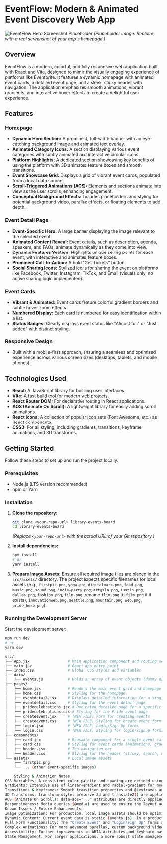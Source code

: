 # EventFlow: Modern & Animated Event Discovery Web App

![EventFlow Hero Screenshot Placeholder](https://via.placeholder.com/1200x600/8140ff/FFFFFF?text=EventFlow+Homepage)
*(Placeholder image. Replace with a real screenshot of your app's homepage.)*

## Overview

EventFlow is a modern, colorful, and fully responsive web application built with React and Vite, designed to mimic the visually engaging experience of platforms like Eventbrite. It features a dynamic homepage with animated event cards, a detailed event page, and a sleek, sticky header with navigation. The application emphasizes smooth animations, vibrant gradients, and interactive hover effects to create a delightful user experience.

## Features

### Homepage
* **Dynamic Hero Section:** A prominent, full-width banner with an eye-catching background image and animated text overlay.
* **Animated Category Icons:** A section displaying various event categories with subtly animated and interactive circular icons.
* **Platform Highlights:** A dedicated section showcasing key benefits of using the platform with 3D animated feature boxes and smooth transitions.
* **Event Showcase Grid:** Displays a grid of vibrant event cards, populated from a local data source.
* **Scroll-Triggered Animations (AOS):** Elements and sections animate into view as the user scrolls, enhancing engagement.
* **Conceptual Background Effects:** Includes placeholders and styling for potential background video, parallax effects, or floating elements to add depth.

### Event Detail Page
* **Event-Specific Hero:** A large banner displaying the image relevant to the selected event.
* **Animated Content Reveal:** Event details, such as description, agenda, speakers, and FAQs, animate dynamically as they come into view.
* **Dynamic Features Section:** Highlights unique selling points for each event, with interactive and animated feature boxes.
* **Prominent Call-to-Action:** A bold "Get Tickets" button.
* **Social Sharing Icons:** Stylized icons for sharing the event on platforms like Facebook, Twitter, Instagram, TikTok, and Email (visuals only, no active sharing logic implemented).

### Event Cards
* **Vibrant & Animated:** Event cards feature colorful gradient borders and subtle hover zoom effects.
* **Numbered Display:** Each card is numbered for easy identification within a list.
* **Status Badges:** Clearly displays event status like "Almost full" or "Just added" with distinct styling.

### Responsive Design
* Built with a mobile-first approach, ensuring a seamless and optimized experience across various screen sizes (desktops, tablets, and mobile phones).

## Technologies Used

* **React:** A JavaScript library for building user interfaces.
* **Vite:** A fast build tool for modern web projects.
* **React Router DOM:** For declarative routing in React applications.
* **AOS (Animate On Scroll):** A lightweight library for easily adding scroll animations.
* **React Icons:** A collection of popular icon sets (Font Awesome, etc.) as React components.
* **CSS3:** For all styling, including gradients, transitions, keyframe animations, and 3D transforms.

## Getting Started

Follow these steps to set up and run the project locally.

### Prerequisites

* Node.js (LTS version recommended)
* npm or Yarn

### Installation

1.  **Clone the repository:**
    ```bash
    git clone <your-repo-url> library-events-board
    cd library-events-board
    ```
    *(Replace `<your-repo-url>` with the actual URL of your Git repository.)*

2.  **Install dependencies:**
    ```bash
    npm install
    # or
    yarn install
    ```

3.  **Prepare Image Assets:**
    Ensure all required image files are placed in the `src/assets/` directory. The project expects specific filenames for local assets (e.g., `firstpic.png`, `yoga.png`, `digitalmark.png`, `food.png`, `music.png`, `sound.png`, `indie-party.png`, `artgala.png`, `austin.png`, `dallas.png`, `fashion.png`, `film.png` (rename `flim.png` to `film.png` if it exists), `innovationweb.png`, `seattle.png`, `mountain.png`, `web.png`, `pride_hero.png`).

### Running the Development Server

Start the development server:

```bash
npm run dev
# or
yarn dev

src/
├── App.jsx                 # Main application component and routing setup
├── main.jsx                # React app entry point
├── index.css               # Global CSS styles and variables
├── data/
│   └── events.js           # Holds an array of event objects (dummy data)
├── pages/
│   ├── home.jsx            # Renders the main event grid and homepage sections
│   ├── home.css            # Styling for the homepage
│   ├── eventdetail.jsx     # Displays detailed information for a single event
│   ├── eventdetail.css     # Styling for the event detail page
│   ├── pridecelebrations.jsx # Dedicated detailed page for a specific Pride event
│   └── pridecelebrations.css # Styling for the Pride event page
│   ├── createevent.jsx     # (NEW FILE) Form for creating events
│   ├── createevent.css     # (NEW FILE) Styling for create event form
│   ├── login.jsx           # (NEW FILE) Login/Sign Up forms
│   └── login.css           # (NEW FILE) Styling for login/signup forms
├── components/
│   ├── card.jsx            # Reusable component for a single event card
│   ├── card.css            # Styling for event cards (animations, gradients, badges)
│   ├── header.jsx          # Top navigation bar
│   └── header.css          # Styling for the header (sticky, search, nav)
└── assets/                 # Local image assets
    ├── firstpic.png
    └── ... (other event-specific images)

    Styling & Animation Notes
CSS Variables: A consistent color palette and spacing are defined using CSS variables in index.css.
Gradients: Extensive use of linear-gradient and radial-gradient for modern, vibrant aesthetics.
Transitions & Keyframes: Smooth transition properties and @keyframes animations are used for hover effects, element reveals, and subtle background movements.
3D Transforms: transform-style: preserve-3d and translateZ() are applied to create subtle 3D depth and hover animations for features and icons.
AOS (Animate On Scroll): data-aos="..." attributes are directly applied in JSX components for scroll-triggered animations. AOS.init() is called in useEffect hooks.
Responsiveness: Media queries (@media) are used to ensure the layout adapts gracefully to different screen sizes.
Known Issues / Future Enhancements
Image Optimization: For production, local image assets should be optimized (compressed, served in modern formats like WebP).
Dynamic Content: Current event data is static (events.js). In a production application, this would be fetched from an API.
Full Form Functionality: The "Create Event" and "Login/Sign Up" forms are currently front-end simulations. Backend integration for actual data submission and authentication is required.
Complex Animations: For more advanced parallax, custom background video controls, or intricate 3D graphics, dedicated libraries (e.g., react-parallax, react-three-fiber) might be explored.
Accessibility: Further improvements in ARIA attributes and keyboard navigation.
State Management: For larger applications, a more robust state management solution (e.g., Redux Toolkit, Zustand) might be considered.